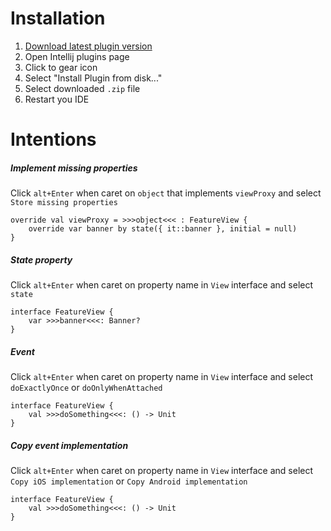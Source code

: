 # Installation

1. [Download latest plugin version](https://github.com/adevone/summer-plugin/releases/download/0.17.1/summer-plugin-0.17.1.zip)
2. Open Intellij plugins page
3. Click to gear icon
4. Select "Install Plugin from disk..."
5. Select downloaded `.zip` file
6. Restart you IDE

# Intentions

##### Implement missing properties
Click `alt+Enter` when caret on `object` that implements `viewProxy` and select `Store missing properties`
```
override val viewProxy = >>>object<<< : FeatureView {
    override var banner by state({ it::banner }, initial = null)
}
```

##### State property
Click `alt+Enter` when caret on property name in `View` interface and select `state`
```
interface FeatureView {
    var >>>banner<<<: Banner?
}
```

##### Event
Click `alt+Enter` when caret on property name in `View` interface and select `doExactlyOnce` or `doOnlyWhenAttached`
```
interface FeatureView {
    val >>>doSomething<<<: () -> Unit
}
```

##### Copy event implementation
Click `alt+Enter` when caret on property name in `View` interface and select `Copy iOS implementation` or `Copy Android implementation`
```
interface FeatureView {
    val >>>doSomething<<<: () -> Unit
}
```

